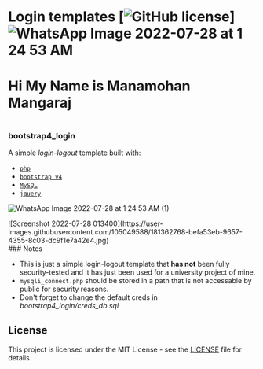 # Login templates  [![GitHub license](https://img.shields.io/badge/license-MIT-blue.svg)]![WhatsApp Image 2022-07-28 at 1 24 53 AM](https://user-images.githubusercontent.com/105049588/181361172-22cd5719-f9e3-4dc2-b6cc-d84b9a051849.jpeg)
<h1> Hi My Name is Manamohan Mangaraj <h1/>

### bootstrap4_login

A simple _login-logout_ template built with:

*   [`php`](https://secure.php.net/index.php)
*   [`bootstrap v4`](https://getbootstrap.com/)
*   [`MySQL`](https://www.mysql.com/)
*   [`jquery`](https://jquery.com/)

![WhatsApp Image 2022-07-28 at 1 24 53 AM (1)](https://user-images.githubusercontent.com/105049588/181361430-dd43723b-1f46-44de-81b0-470eae1aa9e0.jpeg)

<div>
![Screenshot 2022-07-28 013400](https://user-images.githubusercontent.com/105049588/181362768-befa53eb-9657-4355-8c03-dc9f1e7a42e4.jpg)
<div/>
### Notes

*   This is just a simple login-logout template that **has not** been fully security-tested and it has just been used for a university project of mine.
*   `mysqli_connect.php` should be stored in a path that is not accessable by public for security reasons.
*   Don't forget to change the default creds in _bootstrap4_login/creds_db.sql_

## License

This project is licensed under the MIT License - see the [LICENSE](LICENSE) file for details.
